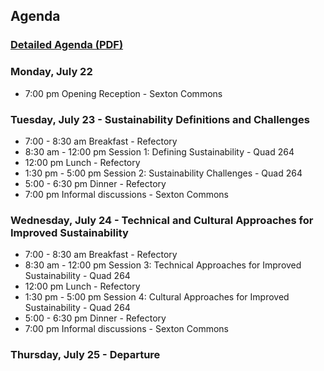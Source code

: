 
## Agenda

### [Detailed Agenda (PDF)](CW3S19-Agenda.pdf)

### Monday, July 22
-  7:00 pm Opening Reception - Sexton Commons

### Tuesday, July 23 - **Sustainability Definitions and Challenges**
-  7:00 - 8:30 am Breakfast - Refectory
-  8:30 am - 12:00 pm Session 1: Defining Sustainability - Quad 264
- 12:00 pm Lunch - Refectory
-  1:30 pm - 5:00 pm Session 2: Sustainability Challenges - Quad 264
-  5:00 - 6:30 pm Dinner - Refectory
-  7:00 pm Informal discussions - Sexton Commons

### Wednesday, July 24 - **Technical and Cultural Approaches for Improved Sustainability**
-  7:00 - 8:30 am Breakfast - Refectory
-  8:30 am - 12:00 pm Session 3: Technical Approaches for Improved Sustainability - Quad 264
- 12:00 pm Lunch - Refectory
-  1:30 pm - 5:00 pm Session 4: Cultural Approaches for Improved Sustainability - Quad 264
-  5:00 - 6:30 pm Dinner - Refectory
-  7:00 pm Informal discussions - Sexton Commons

### Thursday, July 25 - Departure
